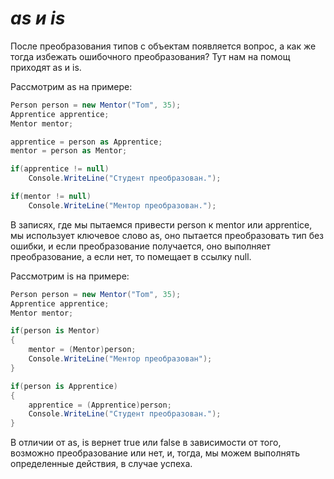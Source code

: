 # *as и is*

После преобразования типов с объектам появляется вопрос, а как же тогда избежать ошибочного преобразования?
Тут нам на помощ приходят as и is.

Рассмотрим as на примере:
```cs
Person person = new Mentor("Tom", 35);
Apprentice apprentice;
Mentor mentor;

apprentice = person as Apprentice;
mentor = person as Mentor;

if(apprentice != null)
    Console.WriteLine("Студент преобразован.");

if(mentor != null)
    Console.WriteLine("Ментор преобразован.");
```

В записях, где мы пытаемся привести person к mentor или apprentice, мы использует ключевое слово as, оно пытается преобразовать тип без ошибки, и если преобразование получается, оно выполняет преобразование, а если нет, то помещает в ссылку null.

Рассмотрим is на примере:
```cs
Person person = new Mentor("Tom", 35);
Apprentice apprentice;
Mentor mentor;

if(person is Mentor)
{
    mentor = (Mentor)person;
    Console.WriteLine("Ментор преобразован");
}

if(person is Apprentice)
{
    apprentice = (Apprentice)person;
    Console.WriteLine("Студент преобразован.");
}
```
В отличии от as, is вернет true или false в зависимости от того, возможно преобразование или нет, и, тогда,
мы можем выполнять определенные действия, в случае успеха.
